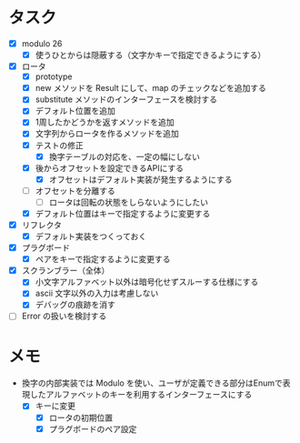 # タスク

- [x] modulo 26 
  - [x] 使うひとからは隠蔽する（文字かキーで指定できるようにする）
- [x] ロータ
  - [x] prototype
  - [x] new メソッドを Result にして、map のチェックなどを追加する
  - [x] substitute メソッドのインターフェースを検討する
  - [x] デフォルト位置を追加
  - [x] 1周したかどうかを返すメソッドを追加
  - [x] 文字列からロータを作るメソッドを追加
  - [x] テストの修正
    - [x] 換字テーブルの対応を、一定の幅にしない
  - [x] 後からオフセットを設定できるAPIにする
    - [x] オフセットはデフォルト実装が発生するようにする
  - [ ] オフセットを分離する
    - [ ] ロータは回転の状態をしらないようにしたい
  - [x] デフォルト位置はキーで指定するように変更する
- [x] リフレクタ
  - [x] デフォルト実装をつくっておく
- [x] プラグボード
  - [x] ペアをキーで指定するように変更する

- [x] スクランブラー（全体）
  - [x] 小文字アルファベット以外は暗号化せずスルーする仕様にする
  - [x] ascii 文字以外の入力は考慮しない
  - [x] デバッグの痕跡を消す

- [ ] Error の扱いを検討する

# メモ
- 換字の内部実装では Modulo を使い、ユーザが定義できる部分はEnumで表現したアルファベットのキーを利用するインターフェースにする
  - [x] キーに変更
    - [x] ロータの初期位置
    - [x] プラグボードのペア設定
